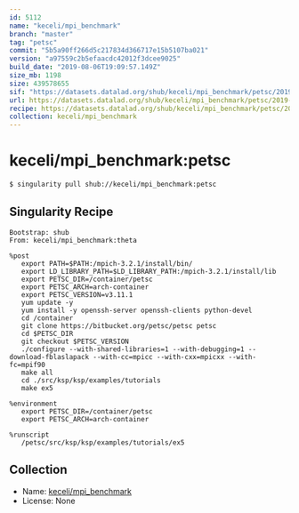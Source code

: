 ```yaml
---
id: 5112
name: "keceli/mpi_benchmark"
branch: "master"
tag: "petsc"
commit: "5b5a90ff266d5c217834d366717e15b5107ba021"
version: "a97559c2b5efaacdc42012f3dcee9025"
build_date: "2019-08-06T19:09:57.149Z"
size_mb: 1198
size: 439578655
sif: "https://datasets.datalad.org/shub/keceli/mpi_benchmark/petsc/2019-08-06-5b5a90ff-a97559c2/a97559c2b5efaacdc42012f3dcee9025.simg"
url: https://datasets.datalad.org/shub/keceli/mpi_benchmark/petsc/2019-08-06-5b5a90ff-a97559c2/
recipe: https://datasets.datalad.org/shub/keceli/mpi_benchmark/petsc/2019-08-06-5b5a90ff-a97559c2/Singularity
collection: keceli/mpi_benchmark
---
```


# keceli/mpi_benchmark:petsc

```bash
$ singularity pull shub://keceli/mpi_benchmark:petsc
```

## Singularity Recipe

```singularity
Bootstrap: shub
From: keceli/mpi_benchmark:theta

%post
   export PATH=$PATH:/mpich-3.2.1/install/bin/
   export LD_LIBRARY_PATH=$LD_LIBRARY_PATH:/mpich-3.2.1/install/lib
   export PETSC_DIR=/container/petsc
   export PETSC_ARCH=arch-container
   export PETSC_VERSION=v3.11.1
   yum update -y
   yum install -y openssh-server openssh-clients python-devel 
   cd /container
   git clone https://bitbucket.org/petsc/petsc petsc
   cd $PETSC_DIR
   git checkout $PETSC_VERSION
   ./configure --with-shared-libraries=1 --with-debugging=1 --download-fblaslapack --with-cc=mpicc --with-cxx=mpicxx --with-fc=mpif90
   make all
   cd ./src/ksp/ksp/examples/tutorials
   make ex5
   
%environment
   export PETSC_DIR=/container/petsc
   export PETSC_ARCH=arch-container
     
%runscript
   /petsc/src/ksp/ksp/examples/tutorials/ex5
```

## Collection

 - Name: [keceli/mpi_benchmark](https://github.com/keceli/mpi_benchmark)
 - License: None


